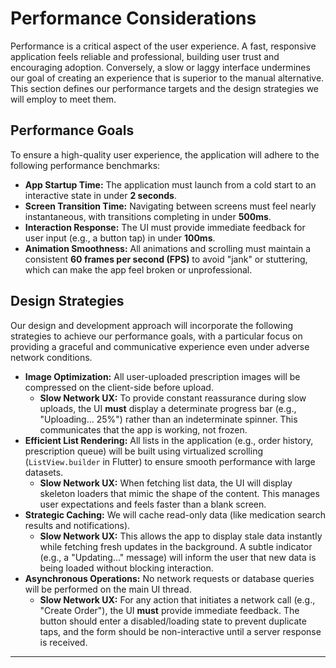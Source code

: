# Performance Considerations

Performance is a critical aspect of the user experience. A fast, responsive application feels reliable and professional, building user trust and encouraging adoption. Conversely, a slow or laggy interface undermines our goal of creating an experience that is superior to the manual alternative. This section defines our performance targets and the design strategies we will employ to meet them.

## Performance Goals

To ensure a high-quality user experience, the application will adhere to the following performance benchmarks:

*   **App Startup Time:** The application must launch from a cold start to an interactive state in under **2 seconds**.
*   **Screen Transition Time:** Navigating between screens must feel nearly instantaneous, with transitions completing in under **500ms**.
*   **Interaction Response:** The UI must provide immediate feedback for user input (e.g., a button tap) in under **100ms**.
*   **Animation Smoothness:** All animations and scrolling must maintain a consistent **60 frames per second (FPS)** to avoid "jank" or stuttering, which can make the app feel broken or unprofessional.

## Design Strategies

Our design and development approach will incorporate the following strategies to achieve our performance goals, with a particular focus on providing a graceful and communicative experience even under adverse network conditions.

*   **Image Optimization:** All user-uploaded prescription images will be compressed on the client-side before upload.
    *   **Slow Network UX:** To provide constant reassurance during slow uploads, the UI **must** display a determinate progress bar (e.g., "Uploading... 25%") rather than an indeterminate spinner. This communicates that the app is working, not frozen.
*   **Efficient List Rendering:** All lists in the application (e.g., order history, prescription queue) will be built using virtualized scrolling (`ListView.builder` in Flutter) to ensure smooth performance with large datasets.
    *   **Slow Network UX:** When fetching list data, the UI will display skeleton loaders that mimic the shape of the content. This manages user expectations and feels faster than a blank screen.
*   **Strategic Caching:** We will cache read-only data (like medication search results and notifications).
    *   **Slow Network UX:** This allows the app to display stale data instantly while fetching fresh updates in the background. A subtle indicator (e.g., a "Updating..." message) will inform the user that new data is being loaded without blocking interaction.
*   **Asynchronous Operations:** No network requests or database queries will be performed on the main UI thread.
    *   **Slow Network UX:** For any action that initiates a network call (e.g., "Create Order"), the UI **must** provide immediate feedback. The button should enter a disabled/loading state to prevent duplicate taps, and the form should be non-interactive until a server response is received.

---
